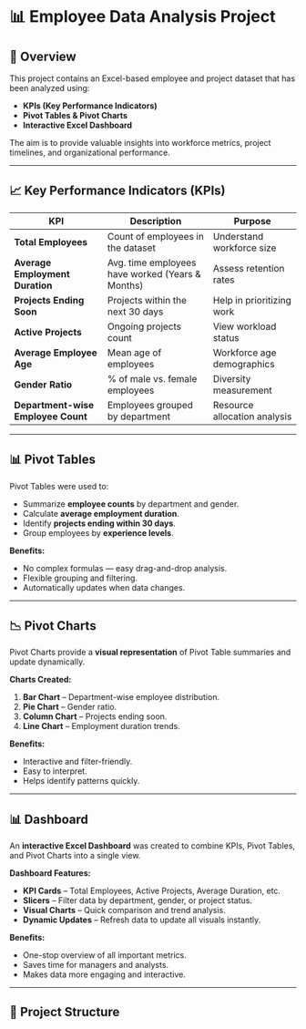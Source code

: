 # 📊 Employee Data Analysis Project

## 📌 Overview
This project contains an Excel-based employee and project dataset that has been analyzed using:
- **KPIs (Key Performance Indicators)**
- **Pivot Tables & Pivot Charts**
- **Interactive Excel Dashboard**

The aim is to provide valuable insights into workforce metrics, project timelines, and organizational performance.

---

## 📈 Key Performance Indicators (KPIs)

| KPI | Description | Purpose |
|-----|-------------|---------|
| **Total Employees** | Count of employees in the dataset | Understand workforce size |
| **Average Employment Duration** | Avg. time employees have worked (Years & Months) | Assess retention rates |
| **Projects Ending Soon** | Projects within the next 30 days | Help in prioritizing work |
| **Active Projects** | Ongoing projects count | View workload status |
| **Average Employee Age** | Mean age of employees | Workforce age demographics |
| **Gender Ratio** | % of male vs. female employees | Diversity measurement |
| **Department-wise Employee Count** | Employees grouped by department | Resource allocation analysis |

---

## 📊 Pivot Tables

Pivot Tables were used to:
- Summarize **employee counts** by department and gender.
- Calculate **average employment duration**.
- Identify **projects ending within 30 days**.
- Group employees by **experience levels**.

**Benefits:**
- No complex formulas — easy drag-and-drop analysis.
- Flexible grouping and filtering.
- Automatically updates when data changes.

---

## 📉 Pivot Charts

Pivot Charts provide a **visual representation** of Pivot Table summaries and update dynamically.

**Charts Created:**
1. **Bar Chart** – Department-wise employee distribution.
2. **Pie Chart** – Gender ratio.
3. **Column Chart** – Projects ending soon.
4. **Line Chart** – Employment duration trends.

**Benefits:**
- Interactive and filter-friendly.
- Easy to interpret.
- Helps identify patterns quickly.

---

## 📊 Dashboard

An **interactive Excel Dashboard** was created to combine KPIs, Pivot Tables, and Pivot Charts into a single view.

**Dashboard Features:**
- **KPI Cards** – Total Employees, Active Projects, Average Duration, etc.
- **Slicers** – Filter data by department, gender, or project status.
- **Visual Charts** – Quick comparison and trend analysis.
- **Dynamic Updates** – Refresh data to update all visuals instantly.

**Benefits:**
- One-stop overview of all important metrics.
- Saves time for managers and analysts.
- Makes data more engaging and interactive.

---

## 📂 Project Structure

